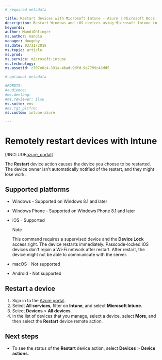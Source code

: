 ```yaml
---
# required metadata

title: Restart devices with Microsoft Intune - Azure | Microsoft Docs
description: Restart Windows and iOS devices using Microsoft Intune in the Azure portal using the Restart remote action.
keywords:
author: MandiOhlinger
ms.author: mandia
manager: dougeby
ms.date: 03/21/2018
ms.topic: article
ms.prod:
ms.service: microsoft-intune
ms.technology:
ms.assetid: c707e0c4-391a-4bad-9dfd-9a7799c48dd5

# optional metadata

#ROBOTS:
#audience:
#ms.devlang:
#ms.reviewer: ilwu
ms.suite: ems
#ms.tgt_pltfrm:
ms.custom: intune-azure

---
```


# Remotely restart devices with Intune


[!INCLUDE[azure_portal](./includes/azure_portal.md)]

The **Restart** device action causes the device you choose to be restarted. The device owner isn't automatically notified of the restart, and they might lose work.

## Supported platforms

- Windows - Supported on Windows 8.1 and later
- Windows Phone - Supported on Windows Phone 8.1 and later
- iOS - Supported

    > [!Note]  
    > This command requires a supervised device and the **Device Lock** access right. The device restarts immediately. Passcode-locked iOS devices don't rejoin a Wi-Fi network after restart. After restart, the device might not be able to communicate with the server.
- macOS - Not supported
- Android - Not supported

## Restart a device

1. Sign in to the [Azure portal](https://portal.azure.com).
2. Select **All services**, filter on **Intune**, and select **Microsoft Intune**.
3. Select **Devices** > **All devices**.
4. In the list of devices that you manage, select a device, select **More**, and then select the **Restart** device remote action.

## Next steps

- To see the status of the **Restart** device action, select **Devices** > **Device actions**.
